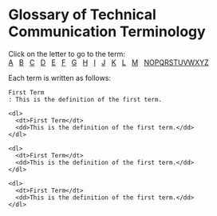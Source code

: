 # Glossary of Technical Communication Terminology

Click on the letter to go to the term:  
[A](https://github.com/Laura-Novich-OBW/glossary/blob/main/Joe-A-D.md) &nbsp; [B](https://github.com/Laura-Novich-OBW/glossary/blob/main/Joe-A-D.md) &nbsp; [C](https://github.com/Laura-Novich-OBW/glossary/blob/main/Joe-A-D.md) &nbsp; [D](https://github.com/Laura-Novich-OBW/glossary/blob/main/Joe-A-D.md) &nbsp; [E](https://github.com/Laura-Novich-OBW/glossary/blob/main/Felice-E-M.md) &nbsp; [F](https://github.com/Laura-Novich-OBW/glossary/blob/main/Felice-E-M.md) &nbsp; [G](https://github.com/Laura-Novich-OBW/glossary/blob/main/Felice-E-M.md) &nbsp; [H](https://github.com/Laura-Novich-OBW/glossary/blob/main/Felice-E-M.md) &nbsp; [I](https://github.com/Laura-Novich-OBW/glossary/blob/main/Felice-E-M.md) &nbsp; [J](https://github.com/Laura-Novich-OBW/glossary/blob/main/Felice-E-M.md) &nbsp; [K](https://github.com/Laura-Novich-OBW/glossary/blob/main/Felice-E-M.md) &nbsp; [L](https://github.com/Laura-Novich-OBW/glossary/blob/main/Felice-E-M.md) &nbsp; [M](https://github.com/Laura-Novich-OBW/glossary/blob/main/Felice-E-M.md) &nbsp; [N]()[O]()[P]()[Q]()[R]()[S]()[T]()[U]()[V]()[W]()[X]()[Y]()[Z]()

Each term is written as follows:


```
First Term
: This is the definition of the first term.

<dl>
  <dt>First Term</dt>
  <dd>This is the definition of the first term.</dd>
</dl>

<dl>
  <dt>First Term</dt>
  <dd>This is the definition of the first term.</dd>
</dl>

<dl>
  <dt>First Term</dt>
  <dd>This is the definition of the first term.</dd>
</dl>
```
